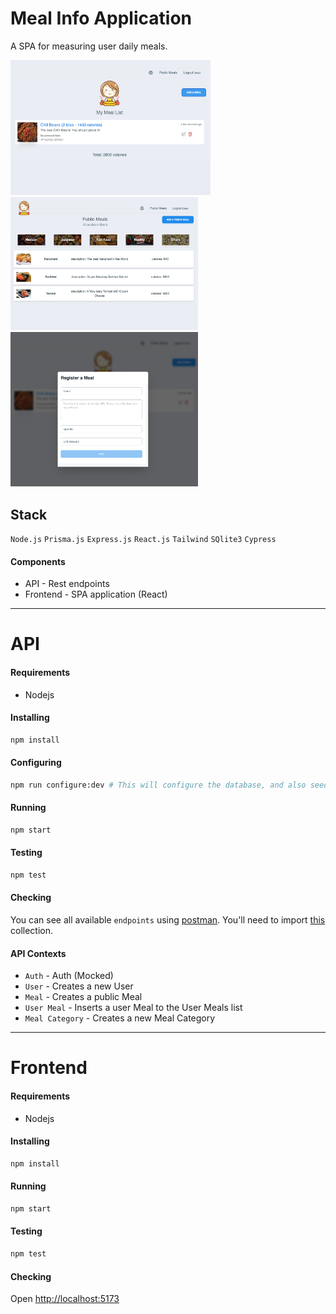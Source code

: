 # Meal Info Application
A SPA for measuring user daily meals.

<img width="320" src="./screenshot1.png" />
<img width="300" src="./screenshot2.png" />
<img width="300" src="./screenshot3.png" />

## Stack 
`Node.js`  `Prisma.js`  `Express.js`  `React.js`  `Tailwind`  `SQlite3`  `Cypress`

#### Components
- API - Rest endpoints
- Frontend - SPA application (React)
---

# API

#### Requirements
- Nodejs

#### Installing
```sh
npm install
```
#### Configuring
```sh
npm run configure:dev # This will configure the database, and also seed the application
```

#### Running
```sh
npm start
```

#### Testing
```sh
npm test
```

#### Checking

You can see all available `endpoints` using [postman](https://www.postman.com/). 
You'll need to import [this](/api/Heal.postman_collection.json) collection.

#### API Contexts

- `Auth` - Auth (Mocked)
- `User` - Creates a new User
- `Meal` - Creates a public Meal
- `User Meal` - Inserts a user Meal to the User Meals list
- `Meal Category` - Creates a new Meal Category

---

# Frontend

#### Requirements
- Nodejs

#### Installing
```sh
npm install
```

#### Running
```sh
npm start
```

#### Testing
```sh
npm test
```

#### Checking

Open [http://localhost:5173](http://localhost:5173)
